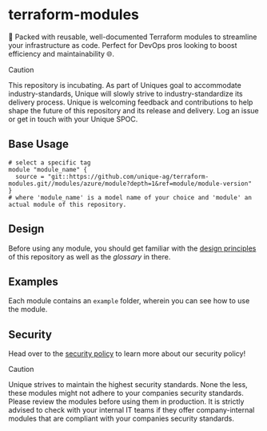 # terraform-modules
🚀 Packed with reusable, well-documented Terraform modules to streamline your infrastructure as code. Perfect for DevOps pros looking to boost efficiency and maintainability 🌐.

> [!CAUTION]
> This repository is incubating. As part of Uniques goal to accommodate industry-standards, Unique will slowly strive to industry-standardize its delivery process. Unique is welcoming feedback and contributions to help shape the future of this repository and its release and delivery. Log an issue or get in touch with your Unique SPOC.

## Base Usage

```hcl
# select a specific tag
module "module_name" {
  source = "git::https://github.com/unique-ag/terraform-modules.git//modules/azure/module?depth=1&ref=module/module-version"
}
# where 'module_name' is a model name of your choice and 'module' an actual module of this repository.
```

## Design
Before using any module, you should get familiar with the [design principles](./DESIGN.md) of this repository as well as the _glossary_ in there.

## Examples

Each module contains an `example` folder, wherein you can see how to use the module.

## Security
Head over to the [security policy](./SECURITY.md) to learn more about our security policy!

> [!CAUTION]
> Unique strives to maintain the highest security standards. None the less, these modules might not adhere to your companies security standards. Please review the modules before using them in production. It is strictly advised to check with your internal IT teams if they offer company-internal modules that are compliant with your companies security standards.
